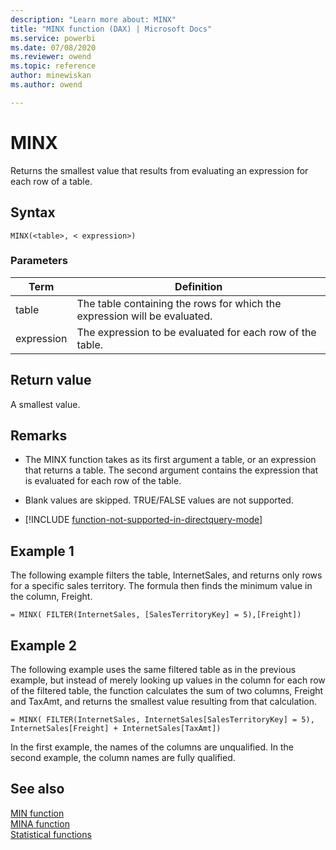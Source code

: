```yaml
---
description: "Learn more about: MINX"
title: "MINX function (DAX) | Microsoft Docs"
ms.service: powerbi 
ms.date: 07/08/2020
ms.reviewer: owend
ms.topic: reference
author: minewiskan
ms.author: owend

---
```

# MINX

Returns the smallest value that results from evaluating an expression for each row of a table.  

## Syntax

```dax
MINX(<table>, < expression>)  
```
  
### Parameters
  
|Term|Definition|  
|--------|--------------|  
|table|The table containing the rows for which the expression will be evaluated.|  
|expression|The expression to be evaluated for each row of the table.|  
  
## Return value

A smallest value.  
  
## Remarks

- The MINX function takes as its first argument a table, or an expression that returns a table. The second argument contains the expression that is evaluated for each row of the table.  
  
- Blank values are skipped. TRUE/FALSE values are not supported.

- [!INCLUDE [function-not-supported-in-directquery-mode](includes/function-not-supported-in-directquery-mode.md)]

## Example 1

The following example filters the table, InternetSales, and returns only rows for a specific sales territory. The formula then finds the minimum value in the column, Freight.  
  
```dax
= MINX( FILTER(InternetSales, [SalesTerritoryKey] = 5),[Freight])  
```
  
## Example 2

The following example uses the same filtered table as in the previous example, but instead of merely looking up values in the column for each row of the filtered table, the function calculates the sum of two columns, Freight and TaxAmt, and returns the smallest value resulting from that calculation.  
  
```dax
= MINX( FILTER(InternetSales, InternetSales[SalesTerritoryKey] = 5), InternetSales[Freight] + InternetSales[TaxAmt])  
```

In the first example, the names of the columns are unqualified. In the second example, the column names are fully qualified.  
  
## See also

[MIN function](min-function-dax.md)  
[MINA function](mina-function-dax.md)  
[Statistical functions](statistical-functions-dax.md)  

